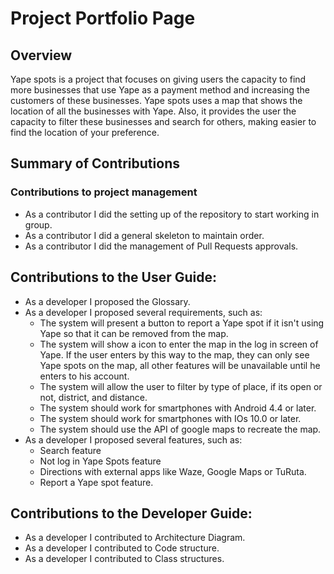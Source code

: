 # Project Portfolio Page

## Overview

Yape spots is a project that focuses on giving users the capacity to find more businesses that use Yape as a payment method and increasing the customers of these businesses. Yape spots uses a map that shows the location of all the businesses with Yape. Also, it provides the user the capacity to filter these businesses and search for others, making easier to find the location of your preference.

## Summary of Contributions

### Contributions to project management

- As a contributor I did the setting up of the repository to start working in group.
- As a contributor I did a general skeleton to maintain order.
- As a contributor I did the management of Pull Requests approvals.

## Contributions to the User Guide:

- As a developer I proposed the Glossary.
- As a developer I proposed several requirements, such as:
    - The system will present a button to report a Yape spot if it isn't using Yape so that it can be removed from the map.
    - The system will show a icon to enter the map in the log in screen of Yape. If the user enters by this way to the map, they can only see Yape spots on the map, all other features will be unavailable until he enters to his account.
    - The system will allow the user to filter by type of place, if its open or not, district, and distance.
    - The system should work for smartphones with Android 4.4 or later.
    - The system should work for smartphones with IOs 10.0 or later.
    - The system should use the API of google maps to recreate the map.
- As a developer I proposed several features, such as:
    - Search feature
    - Not log in Yape Spots feature
    - Directions with external apps like Waze, Google Maps or TuRuta.
    - Report a Yape spot feature.

## Contributions to the Developer Guide:

- As a developer I contributed to Architecture Diagram.
- As a developer I contributed to Code structure.
- As a developer I contributed to Class structures.

